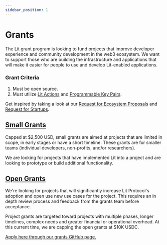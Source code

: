 ```yaml
---
sidebar_position: 1
---
```


# Grants

The Lit grant program is looking to fund projects that improve developer experience and community development in the web3 ecosystem. We want to support those who are building the infrastructure and applications that will make it easier for people to use and develop Lit-enabled applications. 

### Grant Criteria
1. Must be open source.
2. Must utilize [Lit Actions](https://developer.litprotocol.com/LitActions/intro) and [Programmable Key Pairs](https://developer.litprotocol.com/pkp/intro).

Get inspired by taking a look at our [Request for Ecosystem Proposals](https://litprotocol.notion.site/Lit-Request-for-Ecosystem-Proposals-ae3f31e7f32c413cbe0b36c2fe53378d) and [Request for Startups](https://spark.litprotocol.com/request-for-startups/).

## [Small Grants](https://github.com/LIT-Protocol/LitGrants/tree/main/small-grants)
Capped at $2,500 USD, small grants are aimed at projects that are limited in scope, in early stages or have a short timeline. These grants are for smaller teams (individual developers, non-profits, and/or researchers).

We are looking for projects that have implemented Lit into a project and are looking to prototype or build additional functionality.

## [Open Grants](https://github.com/LIT-Protocol/LitGrants/tree/main/open-grants)
We're looking for projects that will significantly increase Lit Protocol's adoption and open use new use cases for the project. This requires an in depth review process and feedback from the grants team before acceptance.

Project grants are targeted toward projects with multiple phases, longer timelines, complex needs and greater financial or operational overhead. At this current time, we are capping the open grants at $10K USDC. 

[Apply here through our grants GitHub page.](https://github.com/LIT-Protocol/LitGrants)
